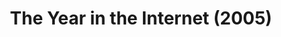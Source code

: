 ---
ee_id_thing: '22'
site: '1'
type: '2'
inv_num: 2005-025
add_credit: Michael Bell Smith
url: 2005-025-the-year-in-the-internet
title: The Year in the Internet (2005)
year: '2005'
display_year: '2005'
medium: Website
dims:
pitch: "​Website featuring the best links of the year from various net people."
ps:
live_url: http://www.burncopy.com/bestoftheweb.html
youtube:
https://github.com/coryarcangel/alu:
imgs: The_Year_in_the_Internet_2005_025_screenshot_database_IH.jpg
subheading:
download:
commission:
related: "[23] 2006-020 The Year in the Internet (2006) - the-year-in-the-internet1"
layout: things-i-made
---